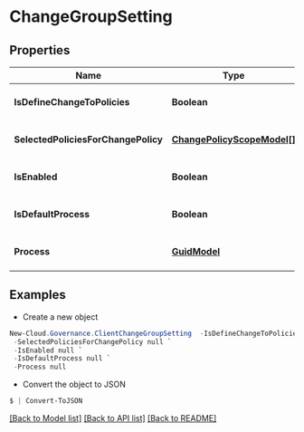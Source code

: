 # ChangeGroupSetting
## Properties

Name | Type | Description | Notes
------------ | ------------- | ------------- | -------------
**IsDefineChangeToPolicies** | **Boolean** |  | [optional] [default to null]
**SelectedPoliciesForChangePolicy** | [**ChangePolicyScopeModel[]**](ChangePolicyScopeModel.md) |  | [optional] [default to null]
**IsEnabled** | **Boolean** |  | [optional] [default to null]
**IsDefaultProcess** | **Boolean** |  | [optional] [default to null]
**Process** | [**GuidModel**](GuidModel.md) |  | [optional] [default to null]

## Examples

- Create a new object
```powershell
New-Cloud.Governance.ClientChangeGroupSetting  -IsDefineChangeToPolicies null `
 -SelectedPoliciesForChangePolicy null `
 -IsEnabled null `
 -IsDefaultProcess null `
 -Process null
```

- Convert the object to JSON
```powershell
$ | Convert-ToJSON
```


[[Back to Model list]](../README.md#documentation-for-models) [[Back to API list]](../README.md#documentation-for-api-endpoints) [[Back to README]](../README.md)

